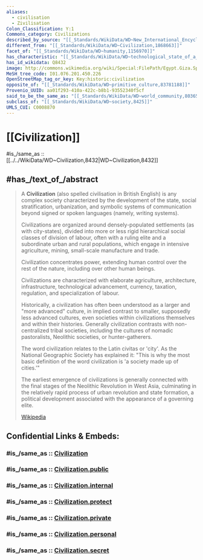 ```yaml
---
aliases:
  - civilisation
  - Zivilisation
Colon_Classification: Y:1
Commons_category: Civilizations
described_by_source: "[[_Standards/WikiData/WD~New_International_Encyclopedia,1029706]]"
different_from: "[[_Standards/WikiData/WD~Civilization,1868663]]"
facet_of: "[[_Standards/WikiData/WD~humanity,1156970]]"
has_characteristic: "[[_Standards/WikiData/WD~technological_state_of_a_civilization,113470485]]"
has_id_wikidata: Q8432
image: http://commons.wikimedia.org/wiki/Special:FilePath/Egypt.Giza.Sphinx.02.jpg
MeSH_tree_code: I01.076.201.450.226
OpenStreetMap_tag_or_key: Key:historic:civilization
opposite_of: "[[_Standards/WikiData/WD~primitive_culture,83781188]]"
Provenio_UUID: aa01f293-410a-422c-b8b1-93552340f5cf
said_to_be_the_same_as: "[[_Standards/WikiData/WD~world_community,8036557]]"
subclass_of: "[[_Standards/WikiData/WD~society,8425]]"
UMLS_CUI: C0008870
---
```


# [[Civilization]] 

#is_/same_as :: [[../../WikiData/WD~Civilization,8432|WD~Civilization,8432]] 

## #has_/text_of_/abstract 

> A **Civilization** (also spelled civilisation in British English) is any complex society 
> characterized by the development of the state, social stratification, urbanization, 
> and symbolic systems of communication beyond signed or spoken languages (namely, writing systems).
>
> Civilizations are organized around densely-populated settlements (as with city-states), 
> divided into more or less rigid hierarchical social classes of division of labour, 
> often with a ruling elite and a subordinate urban and rural populations, 
> which engage in intensive agriculture, mining, small-scale manufacture and trade. 
> 
> Civilization concentrates power, extending human control over the rest of the nature, 
> including over other human beings. 
> 
> Civilizations are characterized with elaborate agriculture, architecture, infrastructure, 
> technological advancement, currency, taxation, regulation, and specialization of labour.
>
> Historically, a civilization has often been understood as a larger and "more advanced" culture, 
> in implied contrast to smaller, supposedly less advanced cultures, 
> even societies  within civilizations themselves and within their histories. 
> Generally civilization contrasts with non-centralized tribal societies, 
> including the cultures of nomadic pastoralists, Neolithic societies, or hunter-gatherers.
>
> The word civilization relates to the Latin civitas or 'city'. 
> As the National Geographic Society has explained it: 
> "This is why the most basic definition of the word civilization is 'a society made up of cities.'"
>
> The earliest emergence of civilizations is generally connected with 
> the final stages of the Neolithic Revolution in West Asia, 
> culminating in the relatively rapid process of urban revolution and state formation, 
> a political development associated with the appearance of a governing elite.
>
> [Wikipedia](https://en.wikipedia.org/wiki/Civilization) 


## Confidential Links & Embeds: 

### #is_/same_as :: [Civilization](/_Standards/Society/Civilization.md) 

### #is_/same_as :: [Civilization.public](/_public/Society/Civilization.public.md) 

### #is_/same_as :: [Civilization.internal](/_internal/Society/Civilization.internal.md) 

### #is_/same_as :: [Civilization.protect](/_protect/Society/Civilization.protect.md) 

### #is_/same_as :: [Civilization.private](/_private/Society/Civilization.private.md) 

### #is_/same_as :: [Civilization.personal](/_personal/Society/Civilization.personal.md) 

### #is_/same_as :: [Civilization.secret](/_secret/Society/Civilization.secret.md)

